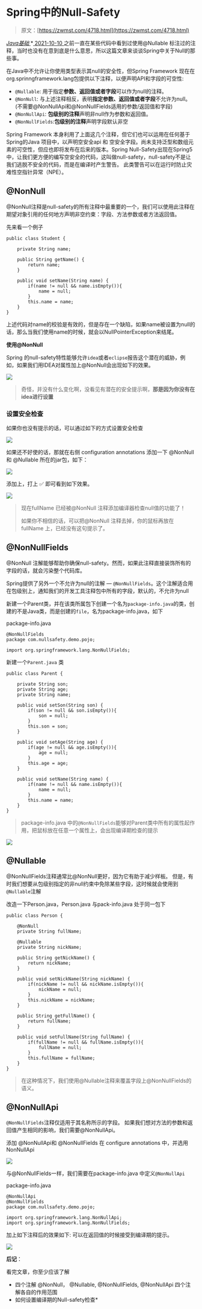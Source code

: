 <!--yml
category: 未分类
date: 0001-01-01 00:00:00
--->

# Spring中的Null-Safety

> 原文：[https://zwmst.com/4718.html](https://zwmst.com/4718.html)

   [ *Java基础* ](https://zwmst.com/java%e5%9f%ba%e7%a1%80)*[ <time datetime="2021-10-10T15:42:45+08:00"> 2021-10-10 </time> ](https://zwmst.com/4718.html)  之前一直在某些代码中看到过使用@Nullable 标注过的注释，当时也没有在意到底是什么意思，所以这篇文章来谈谈Spring中关于Null的那些事。

在Java中不允许让你使用类型表示其null的安全性，但Spring Framework 现在在org.sprinngframework.lang包提供以下注释，以便声明API和字段的可空性:

*   `@Nullable`: 用于指定**参数、返回值或者字段**可以作为null的注释。
*   `@NonNull`: 与上述注释相反，表明**指定参数、返回值或者字段**不允许为null。(不需要@NonNullApi和@NonNullFields适用的参数/返回值和字段)
*   `@NonNullApi`: **包级别的注释**声明非null作为参数和返回值。
*   `@NonNullFields`:**包级别的注释**声明字段默认非空

Spring Framework 本身利用了上面这几个注释，但它们也可以运用在任何基于Spring的Java 项目中，以声明空安全api 和 空安全字段。尚未支持泛型和数组元素的可空性，但应也即将发布在后来的版本。Spring Null-Safety出现在Spring5中，让我们更方便的编写空安全的代码，这叫做null-safety，null-safety不是让我们逃脱不安全的代码，而是在编译时产生警告。 此类警告可以在运行时防止灾难性空指针异常（NPE）。

## @NonNull

@NonNull注释是null-safety的所有注释中最重要的一个，我们可以使用此注释在期望对象引用的任何地方声明非空约束：字段、方法参数或者方法返回值。

先来看一个例子

```
public class Student {

    private String name;

    public String getName() {
        return name;
    }

    public void setName(String name) {
        if(name != null && name.isEmpty()){
            name = null;
        }
        this.name = name;
    }
}
```

上述代码对name的校验是有效的，但是存在一个缺陷，如果name被设置为null的话，那么当我们使用name的时候，就会以NullPointerException来结尾。

**使用@NonNull**

Spring 的null-safety特性能够允许`idea`或者`eclipse`报告这个潜在的威胁，例如，如果我们用IDEA对属性加上@NonNull会出现如下的效果。

![](img/6f481449d7ee2aa55948cdaa32982c26.png)

> 奇怪，并没有什么变化啊，没看见有潜在的安全提示啊，**那是因为你没有在idea进行设置**

### 设置安全检查

如果你也没有提示的话，可以通过如下的方式设置安全检查

![](img/977aa1a4fe25122d6313269210bc316d.png)

如果还不好使的话，那就在右侧 configuration annotations 添加一下 @NonNull和 @Nullable 所在的jar包，如下：

![](img/9dbf2c1ea50190914847f5c98e1b2c92.png)

添加上，打上 ✅ 即可看到如下效果。

![](img/c14f11b454844e36e3b7da4b76f3ec8b.png)

> 现在fullName 已经被@NonNull 注释添加编译器检查null值的功能了！
> 
> 如果你不相信的话，可以把@NonNull 注释去掉，你的鼠标再放在fullName 上，已经没有这句提示了。

## @NonNullFields

@NonNull 注解能够帮助你确保null-safety。然而，如果此注释直接装饰所有的字段的话，就会污染整个代码库。

Spring提供了另外一个不允许为null的注解 — `@NonNullFields`。这个注解适合用在包级别上，通知我们的开发工具注释包中所有的字段，默认的，不允许为null

新建一个Parent类，并在该类所属包下创建一个名为`package-info.java`的类，创建的不是Java类，而是创建的`file`，名为package-info.java，如下

package-info.java

```
@NonNullFields
package com.nullsafety.demo.pojo;

import org.springframework.lang.NonNullFields;
```

新建一个`Parent.java` 类

```
public class Parent {

    private String son;
    private String age;
    private String name;

    public void setSon(String son) {
        if(son != null && son.isEmpty()){
            son = null;
        }
        this.son = son;
    }

    public void setAge(String age) {
        if(age != null && age.isEmpty()){
            age = null;
        }
        this.age = age;
    }

    public void setName(String name) {
        if(name != null && name.isEmpty()){
            name = null;
        }
        this.name = name;
    }
}
```

> package-info.java 中的`@NonNullFields`能够对Parent类中所有的属性起作用，把鼠标放在任意一个属性上，会出现编译期检查的提示

![](img/dcf49fc350522a204c4a29f66a1aa52f.png)

## @Nullable

@NonNullFields注释通常比@NonNull更好，因为它有助于减少样板。 但是，有时我们想要从包级别指定的非null约束中免除某些字段，这时候就会使用到`@Nullable`注解

改造一下Person.java，Person.java 与pack-info.java 处于同一包下

```
public class Person {

    @NonNull
    private String fullName;

    @Nullable
    private String nickName;

    public String getNickName() {
        return nickName;
    }

    public void setNickName(String nickName) {
        if(nickName != null && nickName.isEmpty()){
            nickName = null;
        }
        this.nickName = nickName;
    }

    public String getFullName() {
        return fullName;
    }

    public void setFullName(String fullName) {
        if(fullName != null && fullName.isEmpty()){
            fullName = null;
        }
        this.fullName = fullName;
    }
}
```

> 在这种情况下，我们使用@Nullable注释来覆盖字段上@NonNullFields的语义。

## @NonNullApi

`@NonNullFields`注释仅适用于其名称所示的字段。 如果我们想对方法的参数和返回值产生相同的影响，我们需要@NonNullApi。

添加 @NonNullApi和 @NonNullFields 在 configure annotations 中，并选用NonNullApi

![](img/f4e8bdfd054ea2fba1a5a6c5b540aef6.png)

与@NonNullFields一样，我们需要在package-info.java 中定义`@NonNullApi`

package-info.java

```
@NonNullApi
@NonNullFields
package com.nullsafety.demo.pojo;

import org.springframework.lang.NonNullApi;
import org.springframework.lang.NonNullFields;
```

加上如下注释后的效果如下: 可以在返回值的时候接受到编译期的提示。

![](img/6ae5caf3494510954bba5f4ee23fbeba.png)

**后记**：

看完文章，你至少应该了解

*   四个注解 @NonNull， @Nullable, @NonNullFields, @NonNullApi 四个注解各自的作用范围
*   如何设置编译期的Null-safety检查*